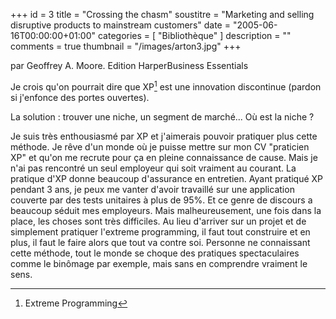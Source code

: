 +++
id = 3
title = "Crossing the chasm"
soustitre = "Marketing and selling disruptive products to mainstream customers"
date = "2005-06-16T00:00:00+01:00"
categories = [ "Bibliothèque" ]
description = ""
comments = true
thumbnail = "/images/arton3.jpg"
+++

<div class="chapo">par Geoffrey A. Moore. Edition HarperBusiness Essentials</div>

Je crois qu'on pourrait dire que XP[^1] est une innovation discontinue (pardon si j'enfonce des portes ouvertes).

[^1]: Extreme Programming

La solution&nbsp;: trouver une niche, un segment de marché... Où est la niche&nbsp;?

Je suis très enthousiasmé par XP et j'aimerais pouvoir pratiquer plus cette méthode. Je rêve d'un monde où je puisse mettre sur mon CV "praticien XP" et qu'on me recrute pour ça en pleine connaissance de cause. Mais je n'ai pas rencontré un seul employeur qui soit vraiment au courant. La pratique d'XP donne beaucoup d'assurance en entretien. Ayant pratiqué XP pendant 3 ans, je peux me vanter d'avoir travaillé sur une application couverte par des tests unitaires à plus de 95%. Et ce genre de discours a beaucoup séduit mes employeurs. Mais malheureusement, une fois dans la place, les choses sont très difficiles. Au lieu d'arriver sur un projet et de simplement pratiquer l'extreme programming, il faut tout construire et en plus, il faut le faire alors que tout va contre soi. Personne ne connaissant cette méthode, tout le monde se choque des pratiques spectaculaires comme le binômage par exemple, mais sans en comprendre vraiment le sens.
